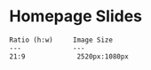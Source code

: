 # Homepage Slides

```txt
Ratio (h:w)     Image Size
---             ---
21:9             2520px:1080px
```
